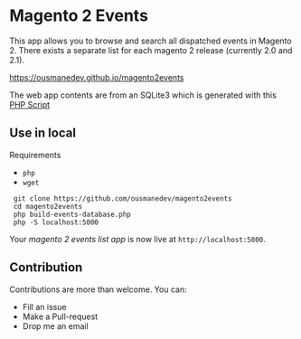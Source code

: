 # Magento 2 Events

This app allows you to browse and search all dispatched events in Magento 2. There exists a separate list for each magento 2 release (currently 2.0 and 2.1).

https://ousmanedev.github.io/magento2events

The web app contents are from an SQLite3 which is generated with this [PHP Script](https://github.com/ousmanedev/magento2events/blob/master/build-events-database.php)

## Use in local
Requirements
- `php`
- `wget`

```
 git clone https://github.com/ousmanedev/magento2events
 cd magento2events
 php build-events-database.php
 php -S localhost:5000
```
Your *magento 2 events list app* is now live at  `http://localhost:5000`.

## Contribution
Contributions are more than welcome.
You can:
 - Fill an issue
 - Make a Pull-request
 - Drop me an email
